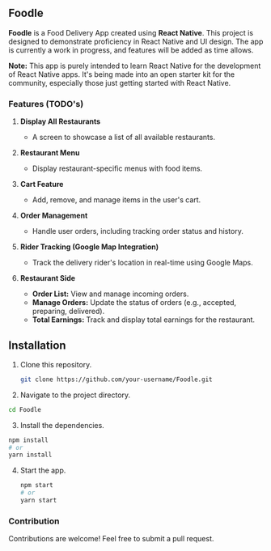 ## Foodle

**Foodle** is a Food Delivery App created using **React Native**. This project is designed to demonstrate proficiency in React Native and UI design. The app is currently a work in progress, and features will be added as time allows. 

**Note:** This app is purely intended to learn React Native for the development of React Native apps. It's being made into an open starter kit for the community, especially those just getting started with React Native.

### Features (TODO's)

1. **Display All Restaurants**
   - A screen to showcase a list of all available restaurants.

2. **Restaurant Menu**
   - Display restaurant-specific menus with food items.

3. **Cart Feature**
   - Add, remove, and manage items in the user's cart.

4. **Order Management**
   - Handle user orders, including tracking order status and history.

5. **Rider Tracking (Google Map Integration)**
   - Track the delivery rider's location in real-time using Google Maps.

6. **Restaurant Side**
   - **Order List:** View and manage incoming orders.
   - **Manage Orders:** Update the status of orders (e.g., accepted, preparing, delivered).
   - **Total Earnings:** Track and display total earnings for the restaurant.

## Installation

1. Clone this repository.
   ```bash
   git clone https://github.com/your-username/Foodle.git
   ```
2. Navigate to the project directory.
  ```bash
  cd Foodle
  ```
3. Install the dependencies.
  ```bash
  npm install
  # or
  yarn install
  ```
4. Start the app.
   ```bash
   npm start
   # or
   yarn start
   ```
   
### Contribution
Contributions are welcome! Feel free to submit a pull request.
